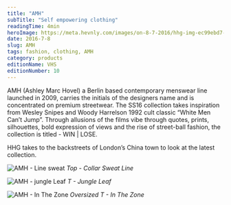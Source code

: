 ```yaml
---
title: "AMH"
subTitle: "Self empowering clothing"
readingTime: 4min
heroImage: https://meta.hevnly.com/images/on-8-7-2016/hhg-img-ec99ebd7-c447-4c5f-a72f-fd1b6a05d516.png
date: 2016-7-8
slug: AMH
tags: fashion, clothing, AMH
category: products
editionName: VHS
editionNumber: 10
---
```



AMH (Ashley Marc Hovel) a Berlin based contemporary menswear line launched in 2009, carries the initials of the designers name and is concentrated on premium streetwear. The SS16 collection takes inspiration from Wesley Snipes and Woody Harrelson 1992 cult classic “White Men Can’t Jump”. Through allusions of the films vibe through quotes, prints, silhouettes, bold expression of views and the rise of street-ball fashion, the collection is titled - WIN | LOSE.  

HHG takes to the backstreets of London’s China town to look at the latest collection.

![AMH - Line sweat](https://meta.hevnly.com/images/on-8-7-2016/hhg-img-239edc2e-11f5-43b4-996e-0f7670038178.png)
*Top - Collar Sweat Line*


![AMH - jungle Leaf](https://meta.hevnly.com/images/on-8-7-2016/hhg-img-962420b3-46a1-4b08-9c18-903ab6f58234.png)
*T - Jungle Leaf*


![AMH - In The Zone](https://meta.hevnly.com/images/on-8-7-2016/hhg-img-9a6acb27-5956-49cd-a3fd-eb5fcd67f31e.png)
*Oversized T - In The Zone*
